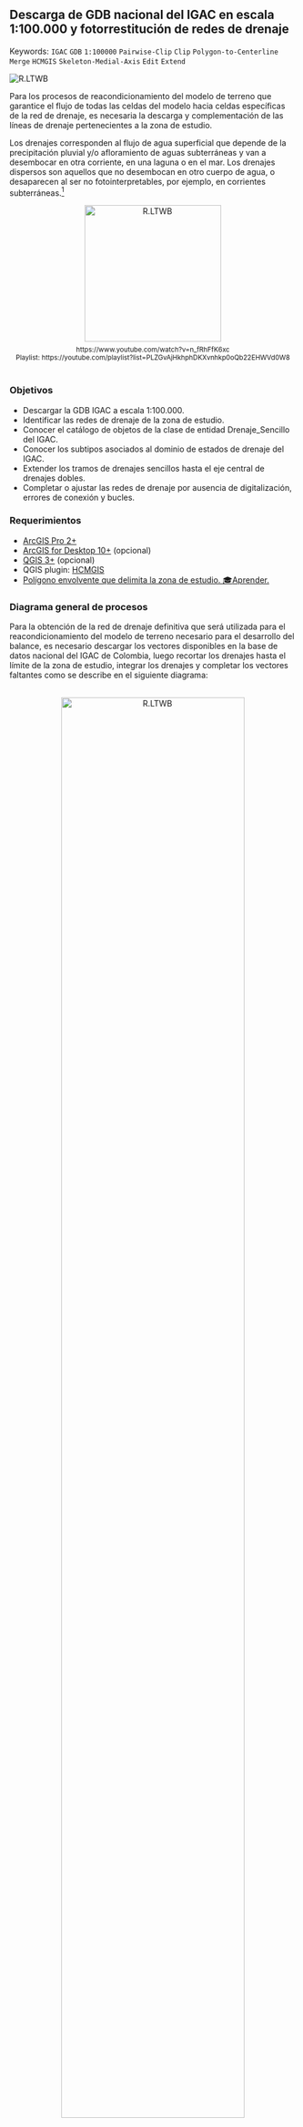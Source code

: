 ## Descarga de GDB nacional del IGAC en escala 1:100.000 y fotorrestitución de redes de drenaje
Keywords: `IGAC` `GDB` `1:100000` `Pairwise-Clip` `Clip` `Polygon-to-Centerline` `Merge` `HCMGIS` `Skeleton-Medial-Axis` `Edit` `Extend`

![R.LTWB](Graph/GDB100k.png)

Para los procesos de reacondicionamiento del modelo de terreno que garantice el flujo de todas las celdas del modelo hacia celdas específicas de la red de drenaje, es necesaria la descarga y complementación de las líneas de drenaje pertenecientes a la zona de estudio.

Los drenajes corresponden al flujo de agua superficial que depende de la precipitación pluvial y/o afloramiento de aguas subterráneas y van a desembocar en otra corriente, en una laguna o en el mar. Los drenajes dispersos son aquellos que no desembocan en otro cuerpo de agua, o desaparecen al ser no fotointerpretables, por ejemplo, en corrientes subterráneas.[^1]

<div align="center"><a href="http://www.youtube.com/watch?feature=player_embedded&v=n_fRhFfK6xc" target="_blank"><img src="../../.icons/R.LTWB_PlayVideo.svg" alt="R.LTWB" width="240" border="0" /></a><sub><br>https://www.youtube.com/watch?v=n_fRhFfK6xc<br>Playlist: https://youtube.com/playlist?list=PLZGvAjHkhphDKXvnhkp0oQb22EHWVd0W8</sub><br><br></div>

### Objetivos

* Descargar la GDB IGAC a escala 1:100.000.
* Identificar las redes de drenaje de la zona de estudio.
* Conocer el catálogo de objetos de la clase de entidad Drenaje_Sencillo del IGAC.
* Conocer los subtipos asociados al dominio de estados de drenaje del IGAC.
* Extender los tramos de drenajes sencillos hasta el eje central de drenajes dobles.
* Completar o ajustar las redes de drenaje por ausencia de digitalización, errores de conexión y bucles.


### Requerimientos

* [ArcGIS Pro 2+](https://pro.arcgis.com/en/pro-app/latest/get-started/download-arcgis-pro.htm)
* [ArcGIS for Desktop 10+](https://desktop.arcgis.com/es/desktop/) (opcional)
* [QGIS 3+](https://qgis.org/) (opcional)
* QGIS plugin: [HCMGIS](https://plugins.qgis.org/plugins/HCMGIS/)
* [Polígono envolvente que delimita la zona de estudio. ](../../.shp/ZonaEstudioEnvelope.zip)[:mortar_board:Aprender.](../../Section01/CaseStudy)


### Diagrama general de procesos

Para la obtención de la red de drenaje definitiva que será utilizada para el reacondicionamiento del modelo de terreno necesario para el desarrollo del balance, es necesario descargar los vectores disponibles en la base de datos nacional del IGAC de Colombia, luego recortar los drenajes hasta el límite de la zona de estudio, integrar los drenajes y completar los vectores faltantes como se describe en el siguiente diagrama:

<div align="center">
<br><img alt="R.LTWB" src="Graph/GDB100k.svg" width="80%"><br>
<sub>Convenciones generales en diagramas: clases de entidad en azul, dataset en gris oscuro, grillas en color verde, geo-procesos en rojo, procesos automáticos o semiautomáticos en guiones rojos y procesos manuales en amarillo. Líneas conectoras con guiones corresponden a procedimientos opcionales.</sub><br><br>
</div>


### Procedimiento general

1. Ingrese al portal https://www.colombiaenmapas.gov.co/, en temática seleccione _Cartografía Básica_ y busque _Base de datos vectorial básica. Colombia. Escala 1:100.000_ del año 2022. En la parte inferior del _Detalle del Servicio_ seleccione en _Formato de descarga Geodatabase_ y de clic en _Descargar_, automáticamente iniciará la descarga a través de una orden de servicio. La GDB comprimida tiene un tamaño aproximado de 665 MB.

![R.LTWB](Screenshot/IGACGDB100k.png)

> En caso de que el portal indique que requiere de una cuenta de usuario, ingrese al portal, p.ej, con su cuenta de correo de Google.

2. Descomprima la base de datos geográfica en la carpeta de descargas de su equipo, luego, abra el mapa _D:\R.LTWB\.map\R.LTWB.mxd_ de ArcGIS for Desktop o _D:\R.LTWB\.map\ArcGISPro\ArcGISPro.aprx_ de ArcGIS Pro, agregue el mapa base _World Light Gray Canvas Base_ y desde el dataset _Superficies_Agua_, agregue la capa _Drenaje_Sencillo_. Podrá observar que la capa se simboliza automáticamente en drenajes _Permanentes_ e _Intermitentes_ a partir del dominio _Estado_Drenaje_. La versión descargada contiene 426964 entidades para todo el territorio nacional.

![R.LTWB](Screenshot/ArcGISPro3.0.0IGACDrenajeSencillo100k.png)

> Tenga en cuenta que los drenajes restituídos pueden no estar actualizados de acuerdo a las condiciones particulares de la zona de estudio evaluada. Se recomienda verificar con imágenes satelitales recientes, la correspondencia entre las redes de drenaje digitalizadas por el IGAC y las redes de drenajes visibles en imágenes. Por ejemplo, en la zona de explotación minera a cielo abierto del Departamento del Cesar en Colombia, los drenajes sobre los polígonos de concesión pueden no corresponder a las condiciones actuales debido a realineamiento de cauces.

3. Utilizando la herramienta de geoprocesamiento _Clip_, recorte la clase de entidad _Drenaje_Sencillo_ y guarde en un archivo de formas en formato Shapefile dentro de la carpeta _.shp_ de _D:\R.LTWB_ con el nombre _[DrenajeSencilloIGAC100kZE.shp](../../.shp/DrenajeSencilloIGAC100kZE.zip)_. Para el recorte, use como máscara el polígono envolvente de la zona de estudio denominado [ZonaEstudioEnvelope.shp](../../.shp/ZonaEstudioEnvelope.zip). La versión recortada contiene 15342 tramos de drenaje dentro de la zona de estudio.

> En ArcGIS Pro puede utilizar también la herramienta _Pairwise Clip_ que contiene funcionalidades extendidas de la herramienta _Clip_.
>
> En QGIS, utilice la herramienta _Processing Toolbox / Vector overlay / Clip_. 

![R.LTWB](Screenshot/ArcGISPro3.0.0IGACDrenajeSencillo100kZEClip.png)

> Para el desarrollo del caso de estudio no se ha utilizado la digitalización de la Base de datos vectorial básica - Colombia a Escala 1:25.000 del año 2018 debido a que aún no se encuentran todas las planchas del país digitalizadas y almacenadas en la GDB disponible para descarga como se muestra en la siguiente imagen.

Información disponible a escala 1:25k
![R.LTWB](Screenshot/ArcGISDesktop10.2.2IGACGDB25k.png)

Catálogo de objetos en Drenaje_Sencillo para capa en formato Shapefile

| Nombre      | Alias       | Definición                                                                                          | Tipo de dato           |
|:------------|:------------|:----------------------------------------------------------------------------------------------------|:-----------------------|
| OBJECTID    | OBJECTID    | Identificador único de objeto.                                                                      | Numérico               |
| Shape       | Shape       | Tipo de geometría.                                                                                  | Geometría              |
| ESTADO_DRE  | TEDD        | Indica si el drenaje es permanente o intermitente. Subtipo.                                         | Texto                  |
| SYMBOL      | Symbol      | En este campo se especifica la geometría como se representará el objeto (punto, línea o polígono).  | Numérico y texto, 255  |
| PROYECTO    | PROYECTO    | Proyecto en el cual se desarrollaron los datos.                                                     | Numérico y texto, 255  |
| FECHA       | FECHA       | Fecha de realización de los datos.                                                                  | Dato                   |
| DISPERSION  | Dispersión  | Indica si el drenaje es disperso no no.                                                             | Dato                   |
| NOMBRE_GEO  | NMG         | Nombre de la entidad geográfica.                                                                    | Numérico y texto, 255  |
| PK_CUE      | PK_CUE      | Identificador único global de cada elemento.                                                        | Numérico               |
| RULEID      | RuleID      | Identificador único de la representación.                                                           | Texto                  |
| GLOBALID    | GLOBALID    | Identificador global en la base de datos espacial.                                                  | Texto                  |
| SHAPE_Leng  | SHAPE_Leng  | Longitud del elemento.                                                                              | Numérico               |

Estado de drenajes - Subtipos

| Code               | Description  |
|--------------------|--------------|
| 5101               | Permanente   | 
| 5102               | Intermitente |

4. Desde el dataset _Superficies_Agua_, agregue la capa _Drenaje_Doble_ y con la herramienta _Clip_ realice el recorte hasta el polígono envolvente de la zona de estudio y nombre como _[DrenajeDobleIGAC100kZE.shp](../../.shp/DrenajeDobleIGAC100kZE.zip)_. Para el caso de estudio y la versión descargada hemos obtenido 61 polígonos.

> Los drenajes dobles corresponden a superficies de agua digitalizadas como polígonos y son requeridos para completar la red de drenajes sencillos que será utilizada en el reacondicionamiento del modelo digital de elevación. 

 ![R.LTWB](Screenshot/ArcGISPro3.0.0IGACDrenajeDoble100kZEClip.png)

5. A partir de los polígonos de los drenajes dobles y utilizando la herramienta de geoprocesamiento _Topographic Production Tools / Polygon to Centerline_ de ArcGIS Pro, cree las líneas centrales que demarcan cada drenaje sencillo y nombre la capa resultante como _DrenajeDobleIGAC100kZECenterline_ dentro de la GDB de ArcGIS Pro y seleccione en _Connecting Features_ la capa correspondiente a los drenajes sencillos de la zona de estudio, denominada previamente como _[DrenajeSencilloIGAC100kZE.shp](../../.shp/DrenajeSencilloIGAC100kZE.zip)_ para obtener líneas conectoras desde los drenajes sencillos hasta las líneas centrales.

> Debido a que internamente esta herramienta debe crear campos de atributos que contienen los nombres de las capas de entrada, los nombres de atributos pueden contener más de 10 caracteres, lo que generará un error de ejecución. Para obtener las líneas centrales, primero genere una capa geográfica de líneas centrales en la GDB de ArcGIS Pro y luego exporte a un archivo de formas shapefile.
>
> Para conocer como realizar este procedimiento en ArcGIS for Desktop, [clic aquí](https://support.esri.com/en/technical-article/000012414). El procedimiento consiste en convertir primero los polígonos a líneas utilizando la herramienta _ArcToolBox / Data Management Tools / Features / Polygon to Line_, luego eliminar los extremos que confinan cada polígono y finalmente con la herramienta _ArcToolBox / Cartography Tools / Generalization / Collapse Dual Lines To Centerline_ obtener una line central a lo largo de las líneas paralelas externas que delimitan cada drenaje doble.

![R.LTWB](Screenshot/ArcGISPro3.0.0IGACDrenajeDoble100kZECenterline.png)

> Para la obtención de líneas centrales en QGIS, instale el plugin _HCMGIS_, seleccione el drenaje doble y desde la barra de menús despliegue las opciones de _HCMGIS / Geometry Processing / Skeleton Medial Axis_. 

6. Exporte la clase de entidad de líneas centrales de drenajes dobles a un archivo shapefile dentro de la carpeta _.shp_ nombrándolo como _[DrenajeDobleIGAC100kZECenterline.shp](../../.shp/DrenajeDobleIGAC100kZECenterline.zip)_, verifique que las líneas conectoras desde los drenajes sencillos hasta la línea central se encuentren a lo largo de toda la red. Podrá observar que no todas las conexiones laterales a los cuerpos dobles han sido trazadas.

![R.LTWB](Screenshot/ArcGISPro3.0.0IGACDrenajeDoble100kZECenterlineExport.png)

7. Realice la unión de la capa de drenajes sencillos y las líneas centrales obtenidas de polígonos de los drenajes dobles en una nueva capa geográfica, para ello utilice la herramienta de geoprocesamiento _Data Management Tools / Merge_ y nombre la capa como _[DrenajeSencilloIGAC100kZEMerge.shp](../../.shp/DrenajeSencilloIGAC100kZEMerge.zip)_.

![R.LTWB](Screenshot/ArcGISPro3.0.0IGACDrenajeSencillo100kZEMerge.png)

> En ArcGIS for Desktop utilice la herramienta _Merge_ disponible en el menú _Geoprocessing_.
>
> En QGIS utilice la herramienta _Processing Toolbox / Vector general / Merge vector layers_. 

En la base de datos geográfica del IGAC pueden existir elementos adicionales como canales sencillos, canales dobles, madreviejas y raudales rápidos que pueden ser o no incorporados a la red de drenaje. Para el caso de estudio no incluiremos estos vectores debido a que p. ej. como en el caso de los canales sencillos, intersecan transversalmente varios drenajes.

![R.LTWB](Screenshot/ArcGISPro3.0.0IGACCanalSencillo100k.png)

8. Utilizando el editor geográfico de ArcGIS Pro, ArcGIS for Desktop o QGIS, conecte o extienda manualmente las líneas de drenajes sencillos hasta el eje central de los drenajes dobles. 

> La extensión y conectividad de los tramos de drenajes sencillos hasta el eje central de los tramos de drenajes dobles es vital para garantizar que la acumulación de flujo por los cauces principales se realice de forma correcta. 

En la tabla de contenido de clic en _List By Selection_ y únicamente active la capa _DrenajeSencilloIGAC100kZEMerge.shp_. Para facilitar la edición, en la visualización, utilice como referencia de localización los tramos principales de la capa _DrenajeDobleIGAC100kZECenterline.shp_ 

![R.LTWB](Screenshot/ArcGISPro3.0.0IGACDrenajeSencillo100kZEListBySelection.png)

En ArcGIS Pro, seleccione en la tabla de contenidos o _Contents_ la capa _DrenajeSencilloIGAC100kZEMerge.shp_ y en el Menú _Edit_ de clic en _Modify_ y seleccione la opción _Extend or Trim_. 

![R.LTWB](Screenshot/ArcGISPro3.0.0IGACDrenajeSencillo100kZEExtend.png)

Extienda una a una las líneas laterales hasta el drenaje principal y conecte manualmente los tramos iniciales a través de la edición de los vértices. Rotule la capa utilizando el campo _NOMBRE_GEO_. Verifique y realice este procedimiento sobre toda la red y al finalizar de clic en el menú _Edit / Save_.

![R.LTWB](Screenshot/ArcGISPro3.0.0IGACDrenajeSencillo100kZEExtend1.png)

> Tenga en cuenta que pueden existir bucles en la red de drenaje correspondientes a tramos que se interconectan entre sí. Esto puede causar errores en los procesos de acumulación de flujo, por lo que es conveniente evaluar a partir de imágenes satelitales, cuál es el tramo dominante y proceder manualmente a editar y a abrir estos bucles.
>
> En cuerpos de agua como ciénagas, embalses, humedales, jaguey, lagunas, madreviejas, manglares, morichales, pantanos y otros cuerpos de agua, pueden presentarse discontinuidades en la red de drenaje, es recomendable agregar estos elementos al mapa para realizar la conexión de los drenajes sobre los cuerpos a los drenajes inmediatamente aguas abajo.    

![R.LTWB](Screenshot/ArcGISPro3.0.0IGACDrenajeSencillo100kZELoop.png)

9. Visualmente, identifique y digitalice las zonas geográficas en las que no se encuentra completa la digitalización de drenajes, por ejemplo en:

<div align="center">

| #   | Coordenadas geográficas   | Descripción                                      |                          Google Maps                          |
|-----|:--------------------------|:-------------------------------------------------|:-------------------------------------------------------------:|
| 1   | 74.0525387°W 10.0341833°N | Drenaje a borde de vía en zona de cultivo.       |  [Ver](http://maps.google.com/maps?q=10.0341833,-74.0525387)  |
| 2   | 73.6459877°W 9.5544233°N  | Conexión de drenaje sobre cuerpo de agua léntico |  [Ver](http://maps.google.com/maps?q=9.5544233,-73.6459877)   |
| 3   | 73.4706062°W 9.6966152°N  | Red de drenaje natural sobre zona minera         |  [Ver](http://maps.google.com/maps?q=9.6966152,-73.4706062)   |
| 4   | 73.4916086°W 9.7628290°N  | Red de drenaje natural sobre zona minera         |  [Ver](http://maps.google.com/maps?q=9.7628290,-73.4916086)   |
| 5   | 73.4926365°W 9.5579971°N  | Red de drenaje natural sobre zona minera         |  [Ver](http://maps.google.com/maps?q=9.5579971,-73.4926365)   |
| 6   | 73.6128227°W 9.3748515°N  | Conexión de drenaje sobre cuerpo de agua léntico |  [Ver](http://maps.google.com/maps?q=9.3748515,-73.6128227)   |

</div>

Utilice la herramienta _Go To XY_ disponible en el menú _Map_ y el panel _Navigate_ de ArcGIS Pro, luego desde el menú _Edit_ cree los elementos faltantes en la red digitalizando a escala 1:1500 o inferior. Verifique y complete la red de drenaje en las localizaciones mostradas anteriormente y sobre toda la red de drenaje dentro de la zona de estudio.

Ejemplo localización 1
![R.LTWB](Screenshot/ArcGISPro3.0.0IGACCreateFeature1.png)

Ejemplo localización 2
![R.LTWB](Screenshot/ArcGISPro3.0.0IGACCreateFeature2.png)

Ejemplo localización 3
![R.LTWB](Screenshot/ArcGISPro3.0.0IGACCreateFeature3.png)

> En la digitalización IGAC, las redes digitalizadas sobre zonas mineras a cielo abierto corresponden a la condición natural predominante antes del inicio de la operación. Para el caso de estudio consideraremos que el balance hidrológico de largo plazo corresponde a la condición natural de la red de drenaje.

En este momento ya dispone de la red de drenaje que será utilizada para la rectificación del modelo de terreno.

<div align="center">

| Shapefile                            |              Descargar :open_file_folder:               |
|:-------------------------------------|:-------------------------------------------------------:|
| DrenajeSencilloIGAC100kZE.shp        |    [.zip](../../.shp/DrenajeSencilloIGAC100kZE.zip)     |
| DrenajeDobleIGAC100kZE.shp           |      [.zip](../../.shp/DrenajeDobleIGAC100kZE.zip)      |
| DrenajeDobleIGAC100kZECenterline.shp | [.zip](../../.shp/DrenajeDobleIGAC100kZECenterline.zip) |
| DrenajeSencilloIGAC100kZEMerge.shp   |  [.zip](../../.shp/DrenajeSencilloIGAC100kZEMerge.zip)  |

</div>


### Actividades complementarias:pencil2:

En la siguiente tabla se listan las actividades complementarias que deben ser desarrolladas y documentadas por el estudiante en un único archivo de Adobe Acrobat .pdf. El documento debe incluir portada (mostrar nombre completo, código y enlace a su cuenta de GitHub), numeración de páginas, tabla de contenido, lista de tablas, lista de ilustraciones, introducción, objetivo general, capítulos por cada ítem solicitado, conclusiones y referencias bibliográficas.

| Actividad | Alcance                                                                                                                                                                                                                                                                                                                                                  |
|:---------:|:---------------------------------------------------------------------------------------------------------------------------------------------------------------------------------------------------------------------------------------------------------------------------------------------------------------------------------------------------------|
|     1     | Realice el procedimiento presentado en esta clase en ArcGIS for Desktop, ArcGIS Pro y QGIS.                                                                                                                                                                                                                                                              |
|     2     | Investigue y documente otros servicios en línea desde donde se puedan obtener vectores de drenaje (p. ej. [IDECA](https://www.ideca.gov.co/), [CAR Cundinamarca - Colombia](https://www.car.gov.co/), [ESRI](https://datosabiertos.esri.co/)). Descargue y compare con los disponibles en el IGAC - Colombia y con fotografías satelitales actualizadas. |


### Compatibilidad

* Esta actividad puede ser desarrollada con cualquier software SIG que disponga de herramientas para de digitalización con opciones de encajado o snapping.
* Para la descarga puede utilizar cualquier navegador de Internet actualizado.


### Referencias

* http://www.ideam.gov.co/capas-geo
* http://www.siac.gov.co/catalogo-de-mapas
* http://visor.ideam.gov.co/geovisor/#!/profiles/3
* https://www.igac.gov.co/sites/igac.gov.co/files/anexo_1.1_catalogo_objetos_cartografiabasica_v1.0_.pdf
* http://sites.tufts.edu/gis/files/2013/11/Watershed-and-Drainage-Delineation-by-Pour-Point.pdf
* https://gisrsstudy.com/drainage-density-arcgis/
* https://pro.arcgis.com/en/pro-app/latest/tool-reference/topographic-production/polygon-to-centerline.htm
* [Línea central de un polígono en QGIS](https://www.youtube.com/watch?v=aVWnMI-QdSs)


### Control de versiones

| Versión    | Descripción                                                                                                                                                                                                                                                          | Autor                                      | Horas |
|------------|:---------------------------------------------------------------------------------------------------------------------------------------------------------------------------------------------------------------------------------------------------------------------|--------------------------------------------|:-----:|
| 2023.01.29 | Guión, audio, video, edición y publicación.                                                                                                                                                                                                                          | [rcfdtools](https://github.com/rcfdtools)  |  2.5  |
| 2022.07.18 | Identificación de bucles, digitalización de tramos faltantes, actualización general de ilustraciones. Incorporación de diagrama de procesos.                                                                                                                         | [rcfdtools](https://github.com/rcfdtools)  |  3.5  |
| 2022.07.17 | Versión inicial con descarga manual GDB IGAC Colombia escala 1:100.000, extracción de drenajes sencillos y dobles de la zona de estudio, obtención de líneas centrales en drenajes dobles, integración, edición y conexión de tramos laterales a cauces principales. | [rcfdtools](https://github.com/rcfdtools)  |   5   |


##

_R.LTWB es de uso libre para fines académicos, conoce nuestra licencia, cláusulas, condiciones de uso y como referenciar los contenidos publicados en este repositorio, dando [clic aquí](https://github.com/rcfdtools/R.LTWB/wiki/License)._

_¡Encontraste útil este repositorio!, apoya su difusión marcando este repositorio con una ⭐ o síguenos dando clic en el botón Follow de [rcfdtools](https://github.com/rcfdtools) en GitHub._

| [Anterior](../DEMAlos) | [:house: Inicio](../../Readme.md) | [:beginner: Ayuda / Colabora](https://github.com/rcfdtools/R.LTWB/discussions/7) | [Siguiente](../AgreeDEM) |
|------------------------|-----------------------------------|----------------------------------------------------------------------------------|--------------------------|

[^1]: https://www.igac.gov.co/sites/igac.gov.co/files/anexo_1.1_catalogo_objetos_cartografiabasica_v1.0_.pdf